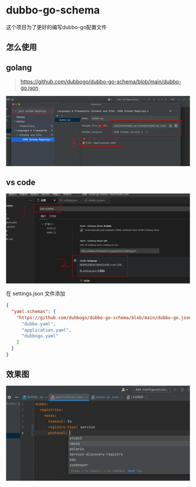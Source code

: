 # dubbo-go-schema
这个项目为了更好的编写dubbo-go配置文件

## 怎么使用

## golang

> https://github.com/dubbogo/dubbo-go-schema/blob/main/dubbo-go.json

![img.png](images/img.png)

## vs code

![vs-code](images/vs-code.png)

在 settings.json 文件添加
```json
{
  "yaml.schemas": {
    "https://github.com/dubbogo/dubbo-go-schema/blob/main/dubbo-go.json": [
      "dubbo.yaml",
      "application.yaml",
      "dubbogo.yaml"
    ]
  }
}

```
## 效果图

![img_1.png](images/img_1.png)
